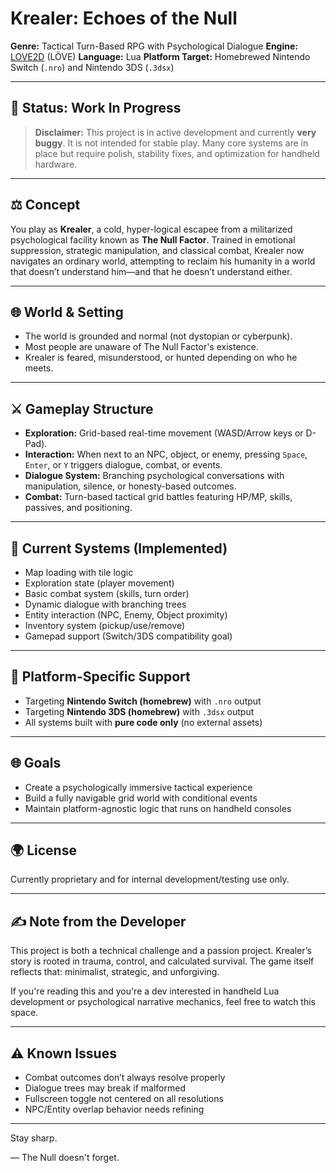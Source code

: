 # Krealer: Echoes of the Null

**Genre:** Tactical Turn-Based RPG with Psychological Dialogue
**Engine:** [LOVE2D](https://love2d.org/) (LÖVE)
**Language:** Lua
**Platform Target:** Homebrewed Nintendo Switch (`.nro`) and Nintendo 3DS (`.3dsx`)

---

## 🚀 Status: Work In Progress

> **Disclaimer:** This project is in active development and currently **very buggy**. It is not intended for stable play. Many core systems are in place but require polish, stability fixes, and optimization for handheld hardware.

---

## ⚖️ Concept

You play as **Krealer**, a cold, hyper-logical escapee from a militarized psychological facility known as **The Null Factor**. Trained in emotional suppression, strategic manipulation, and classical combat, Krealer now navigates an ordinary world, attempting to reclaim his humanity in a world that doesn’t understand him—and that he doesn’t understand either.

---

## 🌐 World & Setting

* The world is grounded and normal (not dystopian or cyberpunk).
* Most people are unaware of The Null Factor's existence.
* Krealer is feared, misunderstood, or hunted depending on who he meets.

---

## ⚔️ Gameplay Structure

* **Exploration:** Grid-based real-time movement (WASD/Arrow keys or D-Pad).
* **Interaction:** When next to an NPC, object, or enemy, pressing `Space`, `Enter`, or `Y` triggers dialogue, combat, or events.
* **Dialogue System:** Branching psychological conversations with manipulation, silence, or honesty-based outcomes.
* **Combat:** Turn-based tactical grid battles featuring HP/MP, skills, passives, and positioning.

---

## 🔧 Current Systems (Implemented)

* Map loading with tile logic
* Exploration state (player movement)
* Basic combat system (skills, turn order)
* Dynamic dialogue with branching trees
* Entity interaction (NPC, Enemy, Object proximity)
* Inventory system (pickup/use/remove)
* Gamepad support (Switch/3DS compatibility goal)

---

## 🔌 Platform-Specific Support

* Targeting **Nintendo Switch (homebrew)** with `.nro` output
* Targeting **Nintendo 3DS (homebrew)** with `.3dsx` output
* All systems built with **pure code only** (no external assets)

---

## 🌐 Goals

* Create a psychologically immersive tactical experience
* Build a fully navigable grid world with conditional events
* Maintain platform-agnostic logic that runs on handheld consoles

---

## 🌍 License

Currently proprietary and for internal development/testing use only.

---

## ✍️ Note from the Developer

This project is both a technical challenge and a passion project. Krealer’s story is rooted in trauma, control, and calculated survival. The game itself reflects that: minimalist, strategic, and unforgiving.

If you're reading this and you're a dev interested in handheld Lua development or psychological narrative mechanics, feel free to watch this space.

---

## ⚠️ Known Issues

* Combat outcomes don’t always resolve properly
* Dialogue trees may break if malformed
* Fullscreen toggle not centered on all resolutions
* NPC/Entity overlap behavior needs refining

---

Stay sharp.

— The Null doesn't forget.
